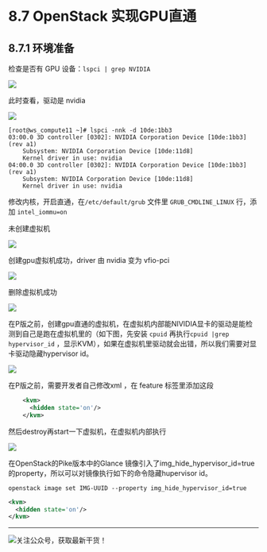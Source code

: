 # 8.7 OpenStack 实现GPU直通

## 8.7.1 环境准备

检查是否有 GPU 设备：`lspci | grep NVIDIA`

![](http://image.python-online.cn/20190419144135.png)

此时查看，驱动是 nvidia

![](http://image.python-online.cn/20190419144044.png)

```
[root@ws_compute11 ~]# lspci -nnk -d 10de:1bb3
03:00.0 3D controller [0302]: NVIDIA Corporation Device [10de:1bb3] (rev a1)
	Subsystem: NVIDIA Corporation Device [10de:11d8]
	Kernel driver in use: nvidia
04:00.0 3D controller [0302]: NVIDIA Corporation Device [10de:1bb3] (rev a1)
	Subsystem: NVIDIA Corporation Device [10de:11d8]
	Kernel driver in use: nvidia
```

修改内核，开启直通，在`/etc/default/grub` 文件里 `GRUB_CMDLINE_LINUX` 行，添加 `intel_iommu=on`

未创建虚拟机

![](http://image.python-online.cn/20190422201117.png)

创建gpu虚拟机成功，driver 由 nvidia 变为 vfio-pci

![](http://image.python-online.cn/20190422201041.png)

删除虚拟机成功

![](http://image.python-online.cn/20190422201117.png)

在P版之前，创建gpu直通的虚拟机，在虚拟机内部能NIVIDIA显卡的驱动是能检测到自己是跑在虚拟机里的（如下图，先安装 `cpuid` 再执行`cpuid |grep hypervisor_id` ，显示KVM），如果在虚拟机里驱动就会出错，所以我们需要对显卡驱动隐藏hypervisor id。

![](http://image.python-online.cn/20190422205222.png)

在P版之前，需要开发者自己修改xml ，在 feature 标签里添加这段

```xml
    <kvm>
      <hidden state='on'/>
    </kvm>
```

然后destroy再start一下虚拟机，在虚拟机内部执行

![](http://image.python-online.cn/20190422204755.png)

在OpenStack的Pike版本中的Glance 镜像引入了img_hide_hypervisor_id=true的property，所以可以对镜像执行如下的命令隐藏hupervisor id。

```
openstack image set IMG-UUID --property img_hide_hypervisor_id=true
```





```xml
<kvm>
  <hidden state='on'/>
</kvm>
```



---

![关注公众号，获取最新干货！](http://image.python-online.cn/20190511161447.png)